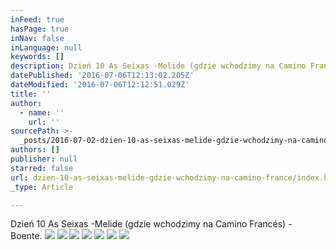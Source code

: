 ```yaml
---
inFeed: true
hasPage: true
inNav: false
inLanguage: null
keywords: []
description: Dzień 10 As Seixas -Melide (gdzie wchodzimy na Camino Francés) - Boente.
datePublished: '2016-07-06T12:13:02.205Z'
dateModified: '2016-07-06T12:12:51.029Z'
title: ''
author:
  - name: ''
    url: ''
sourcePath: >-
  _posts/2016-07-02-dzien-10-as-seixas-melide-gdzie-wchodzimy-na-camino-france.md
authors: []
publisher: null
starred: false
url: dzien-10-as-seixas-melide-gdzie-wchodzimy-na-camino-france/index.html
_type: Article

---
```

Dzień 10 As Seixas -Melide (gdzie wchodzimy na Camino Francés) - Boente.
![](https://the-grid-user-content.s3-us-west-2.amazonaws.com/9bb5b1f0-1623-42fe-b6ba-a8d0cb1c1c08.jpg)
![](https://the-grid-user-content.s3-us-west-2.amazonaws.com/7f661e73-d5fa-4045-89cd-69b9ec2bad53.jpg)
![](https://the-grid-user-content.s3-us-west-2.amazonaws.com/7c4417f9-610e-48c0-a502-91ed9e5eb6db.jpg)
![](https://the-grid-user-content.s3-us-west-2.amazonaws.com/dd652195-8403-48a7-87a8-3bdd8b5ee8fe.jpg)
![](https://the-grid-user-content.s3-us-west-2.amazonaws.com/6113af1d-7678-4b2c-9e74-9573c29ed837.jpg)
![](https://the-grid-user-content.s3-us-west-2.amazonaws.com/36df2422-add4-4c77-a0cc-4e7b14c4924d.jpg)
![](https://the-grid-user-content.s3-us-west-2.amazonaws.com/90f7c4b8-fd6b-43e2-9e20-28c1de4c389f.jpg)